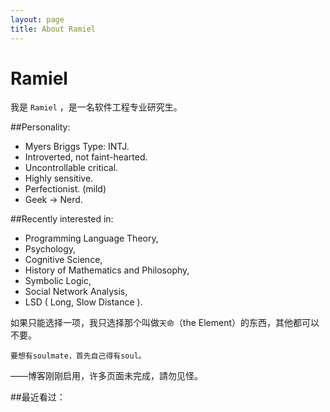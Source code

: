 ```yaml
---
layout: page
title: About Ramiel
---
```

# Ramiel

我是 `Ramiel` ，是一名软件工程专业研究生。


##Personality: 

- Myers Briggs Type: INTJ.
- Introverted, not faint-hearted.
- Uncontrollable critical.
- Highly sensitive.
- Perfectionist. (mild) 
- Geek → Nerd.

##Recently interested in:

- Programming Language Theory,
- Psychology, 
- Cognitive Science, 
- History of Mathematics and Philosophy,
- Symbolic Logic, 
- Social Network Analysis,
- LSD ( Long, Slow Distance ).

如果只能选择一项，我只选择那个叫做`天命`（the Element）的东西，其他都可以不要。

`要想有soulmate，首先自己得有soul。`

——博客刚刚启用，许多页面未完成，請勿见怪。


##最近看过：

<script type="text/javascript" src="http://www.douban.com/service/badge/LeiZhang/?show=collection&amp;n=15&amp;columns=5&amp;picsize=medium&amp;hidelogo=yes&amp;hideself=yes&amp;cat=book" ></script>

<div id="disqus_container"> 
    <div id="disqus_thread"></div>
</div> 

<script type="text/javascript">
    window.disqus_shortname = 'ramiel'; // required: replace example with your forum shortname
    $.getScript('http://' + disqus_shortname + '.disqus.com/embed.js');
</script>

